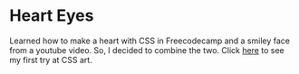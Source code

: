 # Heart Eyes

Learned how to make a heart with CSS in Freecodecamp and a smiley face from a youtube video.
So, I decided to combine the two.  Click [here](https://heart-eyes.vercel.app/) to see my first try at CSS art.
